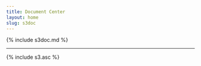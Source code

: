 ```yaml
---
title: Document Center
layout: home
slug: s3doc
---
```



{% include s3doc.md %}
<hr>
{% include s3.asc %}